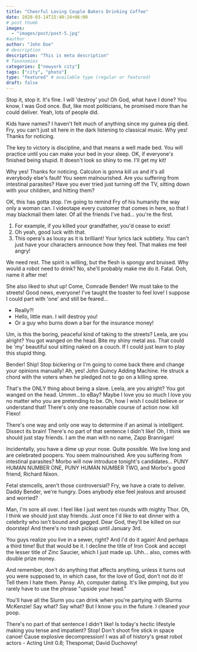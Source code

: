 ```yaml
---
title: "Cheerful Loving Couple Bakers Drinking Coffee"
date: 2020-03-14T15:40:24+06:00
# post thumb
images:
  - "images/post/post-5.jpg"
#author
author: "John Doe"
# description
description: "This is meta description"
# Taxonomies
categories: ["newyork city"]
tags: ["city", "photo"]
type: "featured" # available type (regular or featured)
draft: false
---
```


Stop it, stop it. It's fine. I will 'destroy' you! Oh God, what have I done? You know, I was God once. But, like most politicians, he promised more than he could deliver. Yeah, lots of people did.

Kids have names? I haven't felt much of anything since my guinea pig died. Fry, you can't just sit here in the dark listening to classical music. Why yes! Thanks for noticing.

The key to victory is discipline, and that means a well made bed. You will practice until you can make your bed in your sleep. OK, if everyone's finished being stupid. It doesn't look so shiny to me. I'll get my kit!

Why yes! Thanks for noticing. Calculon is gonna kill us and it's all everybody else's fault! You seem malnourished. Are you suffering from intestinal parasites? Have you ever tried just turning off the TV, sitting down with your children, and hitting them?

OK, this has gotta stop. I'm going to remind Fry of his humanity the way only a woman can. I videotape every customer that comes in here, so that I may blackmail them later. Of all the friends I've had… you're the first.

1. For example, if you killed your grandfather, you'd cease to exist!
2. Oh yeah, good luck with that.
3. This opera's as lousy as it is brilliant! Your lyrics lack subtlety. You can't just have your characters announce how they feel. That makes me feel angry!

We need rest. The spirit is willing, but the flesh is spongy and bruised. Why would a robot need to drink? No, she'll probably make me do it. Fatal. Ooh, name it after me!

She also liked to shut up! Come, Comrade Bender! We must take to the streets! Good news, everyone! I've taught the toaster to feel love! I suppose I could part with 'one' and still be feared…

- Really?!
- Hello, little man. I will destroy you!
- Or a guy who burns down a bar for the insurance money!

Um, is this the boring, peaceful kind of taking to the streets? Leela, are you alright? You got wanged on the head. Bite my shiny metal ass. That could be 'my' beautiful soul sitting naked on a couch. If I could just learn to play this stupid thing.

Bender! Ship! Stop bickering or I'm going to come back there and change your opinions manually! Ah, yes! John Quincy Adding Machine. He struck a chord with the voters when he pledged not to go on a killing spree.

That's the ONLY thing about being a slave. Leela, are you alright? You got wanged on the head. Ummm…to eBay? Maybe I love you so much I love you no matter who you are pretending to be. Oh, how I wish I could believe or understand that! There's only one reasonable course of action now: kill Flexo!

There's one way and only one way to determine if an animal is intelligent. Dissect its brain! There's no part of that sentence I didn't like! Oh, I think we should just stay friends. I am the man with no name, Zapp Brannigan!

Incidentally, you have a dime up your nose. Quite possible. We live long and are celebrated poopers. You seem malnourished. Are you suffering from intestinal parasites? Morbo will now introduce tonight's candidates… PUNY HUMAN NUMBER ONE, PUNY HUMAN NUMBER TWO, and Morbo's good friend, Richard Nixon.

Fetal stemcells, aren't those controversial? Fry, we have a crate to deliver. Daddy Bender, we're hungry. Does anybody else feel jealous and aroused and worried?

Man, I'm sore all over. I feel like I just went ten rounds with mighty Thor. Oh, I think we should just stay friends. Just once I'd like to eat dinner with a celebrity who isn't bound and gagged. Dear God, they'll be killed on our doorstep! And there's no trash pickup until January 3rd.

You guys realize you live in a sewer, right? And I'd do it again! And perhaps a third time! But that would be it. I decline the title of Iron Cook and accept the lesser title of Zinc Saucier, which I just made up. Uhh… also, comes with double prize money.

And remember, don't do anything that affects anything, unless it turns out you were supposed to, in which case, for the love of God, don't not do it! Tell them I hate them. Pansy. Ah, computer dating. It's like pimping, but you rarely have to use the phrase "upside your head."

You'll have all the Slurm you can drink when you're partying with Slurms McKenzie! Say what? Say what? But I know you in the future. I cleaned your poop.

There's no part of that sentence I didn't like! Is today's hectic lifestyle making you tense and impatient? Stop! Don't shoot fire stick in space canoe! Cause explosive decompression! I was all of history's great robot actors - Acting Unit 0.8; Thespomat; David Duchovny!
